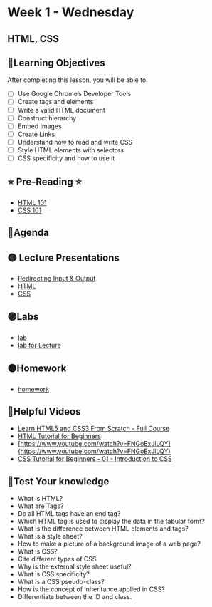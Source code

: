 # Week 1 - Wednesday

## HTML, CSS

## 📍Learning Objectives
After completing this lesson, you will be able to:

- [ ] Use Google Chrome’s Developer Tools
- [ ] Create tags and elements
- [ ] Write a valid HTML document
- [ ] Construct hierarchy
- [ ] Embed Images
- [ ] Create Links
- [ ] Understand how to read and write CSS
- [ ] Style HTML elements with selectors
- [ ] CSS specificity and how to use it

## ⭐️ Pre-Reading ⭐️
- [HTML 101](https://digitalcrafts.instructure.com/courses/252/pages/reading-html-101?module_item_id=23110)
- [CSS 101](https://digitalcrafts.instructure.com/courses/252/pages/reading-css-101?module_item_id=23126)

## 📍Agenda

## 🟡 Lecture Presentations
- [Redirecting Input & Output](https://dc-web.onrender.com/CommandLine/Redirecting.html#1)
- [HTML](https://dc-web.onrender.com/p2/HTMLCSS/HTML.html#1)
- [CSS](https://dc-web.onrender.com/p2/HTMLCSS/CSS.html#1)
<!-- - [CSS Measurement Units](https://app.schoology.com/page/1643095901) -->

## 🟣Labs  
- [lab](https://github.com/veros-labs/lab-fe-html-css)
- [lab for Lecture](https://github.com/DigitalCraftsStudents/html-lab-lecture-exercises)


## 🟠Homework

- [homework](https://digitalcrafts.instructure.com/courses/252/pages/hw-css-101)

## 🔵Helpful Videos
- [Learn HTML5 and CSS3 From Scratch - Full Course](https://www.youtube.com/watch?v=mU6anWqZJcc)
- [HTML Tutorial for Beginners](https://www.youtube.com/watch?v=RjHflb-QgVc)
- [https://www.youtube.com/watch?v=FNGoExJlLQY](https://www.youtube.com/watch?v=FNGoExJlLQY)
- [CSS Tutorial for Beginners - 01 - Introduction to CSS](https://www.youtube.com/watch?v=qKoajPPWpmo)

<!-- ## ✔️Todo Checklist
- [ ] -->

<!-- ## 🔶Vocabulary -->

## 🔷Test Your knowledge
- What is HTML?
- What are Tags?
- Do all HTML tags have an end tag?
- Which HTML tag is used to display the data in the tabular form?
- What is the difference between HTML elements and tags?
- What is a style sheet?
- How to make a picture of a background image of a web page?
- What is CSS?
- Cite different types of CSS
- Why is the external style sheet useful?
- What is CSS specificity?
- What is a CSS pseudo-class?
- How is the concept of inheritance applied in CSS?
- Differentiate between the ID and class.
<!-- ## Resources 
- []() -->



